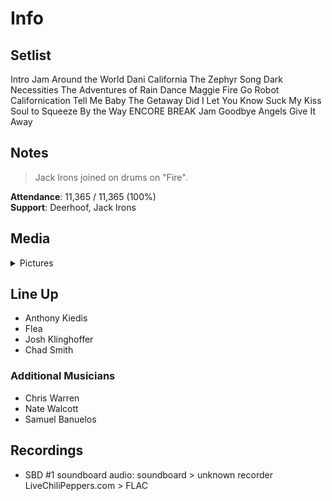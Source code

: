 # Info

## Setlist

Intro Jam
Around the World
Dani California
The Zephyr Song
Dark Necessities
The Adventures of Rain Dance Maggie
Fire
Go Robot
Californication
Tell Me Baby
The Getaway
Did I Let You Know
Suck My Kiss
Soul to Squeeze
By the Way
ENCORE BREAK
Jam
Goodbye Angels
Give It Away

## Notes

> Jack Irons joined on drums on "Fire".

**Attendance**: 11,365 / 11,365 (100%)
<br>
**Support**: Deerhoof, Jack Irons

## Media 

<details>
  <summary>Pictures</summary>
  <!--<img alt="Setlist" title="Setlist" src="_.jpg" height="200" />
  <img alt="Clipping" title="Clipping" src="_.jpg" height="200" />
  <img alt="Flyer" title="Flyer" src="_.jpg" height="200" />-->
</details>

## Line Up

* Anthony Kiedis
* Flea
* Josh Klinghoffer
* Chad Smith

### Additional Musicians

* Chris Warren  
* Nate Walcott  
* Samuel Banuelos

## Recordings

* SBD #1 soundboard audio: soundboard > unknown recorder LiveChiliPeppers.com > FLAC
